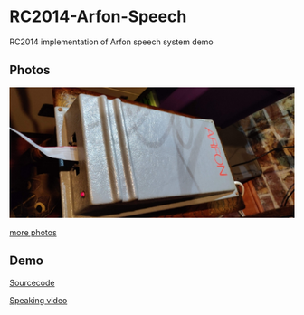 # RC2014-Arfon-Speech
RC2014 implementation of Arfon speech system demo

## Photos 
![Cased unit](./images/IMG_20200203_225306.jpg)

[more photos](./images)

## Demo

[Sourcecode](./src/arfon.c)

[Speaking video](https://youtu.be/O8NiZexoDBs)

